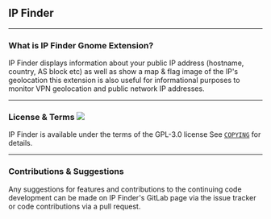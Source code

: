 ## IP Finder
-----

### What is IP Finder Gnome Extension?

IP Finder displays information about your public IP address (hostname, country, AS block etc) as well as show a map & flag image of the IP's geolocation this extension is also useful for informational purposes to monitor VPN geolocation and public network IP addresses.

-----



### License & Terms ![](https://gitlab.com/LinxGem33/IP-Finder/blob/master/screens/Copyleft-16.png)

IP Finder is available under the terms of the GPL-3.0 license See [`COPYING`](https://gitlab.com/LinxGem33/IP-Finder/blob/master/COPYING) for details.

----- 

### Contributions & Suggestions

Any suggestions for features and contributions to the continuing code development can be made on IP Finder's GitLab page via the issue tracker or code contributions via a pull request.
